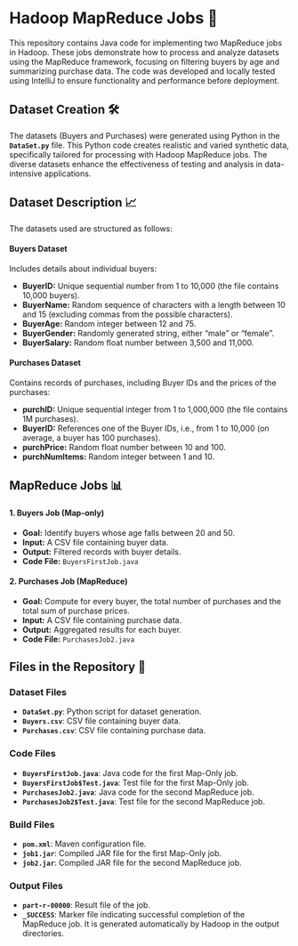 # Hadoop MapReduce Jobs 🐘

This repository contains Java code for implementing two MapReduce jobs in Hadoop. These jobs demonstrate how to process and analyze datasets using the MapReduce framework, focusing on filtering buyers by age and summarizing purchase data. The code was developed and locally tested using IntelliJ to ensure functionality and performance before deployment.


## Dataset Creation 🛠️

The datasets (Buyers and Purchases) were generated using Python in the **`DataSet.py`** file. This Python code creates realistic and varied synthetic data, specifically tailored for processing with Hadoop MapReduce jobs. The diverse datasets enhance the effectiveness of testing and analysis in data-intensive applications.


## Dataset Description 📈

The datasets used are structured as follows:

#### **Buyers Dataset**
Includes details about individual buyers:
- **BuyerID:** Unique sequential number from 1 to 10,000 (the file contains 10,000 buyers).
- **BuyerName:** Random sequence of characters with a length between 10 and 15 (excluding commas from the possible characters).
- **BuyerAge:** Random integer between 12 and 75.
- **BuyerGender:** Randomly generated string, either “male” or “female”.
- **BuyerSalary:** Random float number between 3,500 and 11,000.

#### **Purchases Dataset**
Contains records of purchases, including Buyer IDs and the prices of the purchases:
- **purchID:** Unique sequential integer from 1 to 1,000,000 (the file contains 1M purchases).
- **BuyerID:** References one of the Buyer IDs, i.e., from 1 to 10,000 (on average, a buyer has 100 purchases).
- **purchPrice:** Random float number between 10 and 100.
- **purchNumItems:** Random integer between 1 and 10.


## MapReduce Jobs 📊

#### 1️. Buyers Job (Map-only)
- **Goal:** Identify buyers whose age falls between 20 and 50.
- **Input:** A CSV file containing buyer data.
- **Output:** Filtered records with buyer details.
- **Code File:** `BuyersFirstJob.java`

#### 2️. Purchases Job (MapReduce)
- **Goal:** Compute for every buyer, the total number of purchases and the total sum of purchase prices.
- **Input:** A CSV file containing purchase data.
- **Output:** Aggregated results for each buyer.
- **Code File:** `PurchasesJob2.java`


## Files in the Repository 📁

### **Dataset Files**
- **`DataSet.py`**: Python script for dataset generation.
- **`Buyers.csv`**: CSV file containing buyer data.
- **`Purchases.csv`**: CSV file containing purchase data.


### **Code Files**
- **`BuyersFirstJob.java`**: Java code for the first Map-Only job.
- **`BuyersFirstJob$Test.java`**: Test file for the first Map-Only job.
- **`PurchasesJob2.java`**: Java code for the second MapReduce job.
- **`PurchasesJob2$Test.java`**: Test file for the second MapReduce job.


### **Build Files**
- **`pom.xml`**: Maven configuration file.
- **`job1.jar`**: Compiled JAR file for the first Map-Only job.
- **`job2.jar`**: Compiled JAR file for the second MapReduce job.


### **Output Files**
- **`part-r-00000`**: Result file of the job.
- **`_SUCCESS`**: Marker file indicating successful completion of the MapReduce job. It is generated automatically by Hadoop in the output directories.

